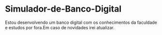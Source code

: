 # Simulador-de-Banco-Digital
Estou desenvolvendo um banco digital com os conhecimentos da faculdade e estudos por fora.Em caso de novidades irei atualizar.
